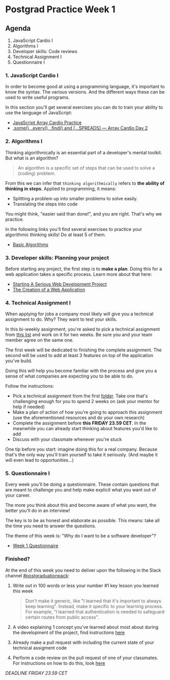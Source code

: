 # Postgrad Practice Week 1

## Agenda

1. JavaScript Cardio I
2. Algorithms I
3. Developer skills: Code reviews
4. Technical Assignment I
5. Questionnaire I

### 1. JavaScript Cardio I

In order to become good at using a programming language, it's important to know the syntax. The various versions. And the different ways these can be used to write useful programs.

In this section you'll get several exercises you can do to train your ability to use the language of JavaScript:

- [JavaScript Array Cardio Practice](https://www.youtube.com/watch?v=HB1ZC7czKRs)
- [.some(), .every(), .find() and [...SPREADS] — Array Cardio Day 2](https://www.youtube.com/watch?v=QNmRfyNg1lw)

### 2. Algorithms I

Thinking algorithmically is an essential part of a developer's mental toolkit. But what is an algorithm?

> An algorithm is a specific set of steps that can be used to solve a (coding) problem.

From this we can infer that `thinking algorithmically` refers to **the ability of thinking in steps**. Applied to programming, it means:

- Splitting a problem up into smaller problems to solve easily.
- Translating the steps into code

You might think, "easier said than done!", and you are right. That's why we practice.

In the following links you'll find several exercises to practice your algorithmic thinking skills! Do at least 5 of them.

- [Basic Algorithms](https://www.freecodecamp.org/learn/javascript-algorithms-and-data-structures/basic-algorithm-scripting/)

### 3. Developer skills: Planning your project

Before starting any project, the first step is to **make a plan**. Doing this for a web application takes a specific process. Learn more about that here:

- [Starting A Serious Web Development Project](https://www.youtube.com/watch?v=gGGPTskb7c8)
- [The Creation of a Web Application](https://selftaughtcoders.com/creation-of-a-web-application/)

### 4. Technical Assignment I

When applying for jobs a company most likely will give you a technical assignment to do. Why? They want to test your skills.

In this bi-weekly assignment, you're asked to pick a technical assignment from [this list](./../technical-assignments/w1-w2) and work on it for two weeks. Be sure you and your team member agree on the same one.

The first week will be dedicated to finishing the complete assignment. The second will be used to add at least 3 features on top of the application you've build.

Doing this will help you become familiar with the process and give you a sense of what companies are expecting you to be able to do.

Follow the instructions:

- Pick a technical assignment from the first [folder](./../technical-assignments/w1-w2). Take one that's challenging enough for you to spend 2 weeks on (ask your mentor for help if needed)
- Make a plan of action of how you're going to approach this assignment (use the aforementioned resources and do your own research)
- Complete the assignment before **this FRIDAY 23.59 CET**. In the meanwhile you can already start thinking about features you'd like to add
- Discuss with your classmate whenever you're stuck

One tip before you start: imagine doing this for a real company. Because that's the only way you'll train yourself to take it seriously. (And maybe it will even lead to opportunities...)

### 5. Questionnaire I

Every week you'll be doing a questionnaire. These contain questions that are meant to challenge you and help make explicit what you want out of your career.

The more you think about this and become aware of what you want, the better you'll do in an interview!

The key is to be as honest and elaborate as possible. This means: take all the time you need to answer the questions.

The theme of this week is: "Why do I want to be a software developer"?

- [Week 1 Questionnaire](https://hackyourfuture.typeform.com/to/NYnztGB5)

### Finished?

At the end of this week you need to deliver upon the following in the Slack channel [#postgraduationpack](https://hackyourfuture.slack.com/archives/C010LE1F9U7):

1. Write out in 100 words or less your number #1 key lesson you learned this week

   > Don't make it generic, like "I learned that it's important to always keep learning". Instead, make it specific to your learning process. For example, "I learned that authentication is needed to safeguard certain routes from public access".

2. A video explaining 1 concept you've learned about most about during the development of the project, find instructions [here](./../how-to-record-concept.md)

3) Already make a pull request with including the current state of your technical assigment code

4) Perform a code review on the pull request of one of your classmates. For instructions on how to do this, look [here](./../how-to-code-review.md)

_DEADLINE FRIDAY 23.59 CET_
